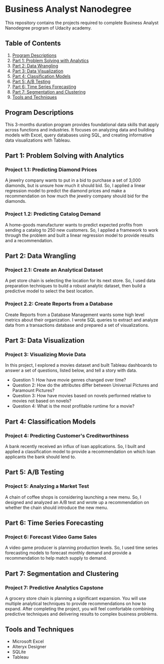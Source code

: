 # Business Analyst Nanodegree
This repository contains the projects required to complete Business Analyst Nanodegree program of Udacity academy.

## Table of Contents
1. [Program Descriptions](#des)
2. [Part 1: Problem Solving with Analytics](#p1)
3. [Part 2: Data Wrangling](#p2)
4. [Part 3: Data Visualization](#p3)
5. [Part 4: Classification Models](#p4)
6. [Part 5: A/B Testing](#p5)
7. [Part 6: Time Series Forecasting](#p6)
8. [Part 7: Segmentation and Clustering](#p7)
9. [Tools and Techniques](#tools)

## Program Descriptions<a name="des"></a>
This 3-months duration program provides foundational data skills that apply across 
functions and industries. It focuses on analyzing data and 
building models with Excel, query databases using SQL, 
and creating informative data visualizations with Tableau. 

## Part 1: Problem Solving with Analytics<a name="p1"></a>

### Project 1.1: Predicting Diamond Prices
A jewelry company wants to put in a bid to purchase a set of 3,000 diamonds, 
but is unsure how much it should bid. So, I applied a 
linear regression model to predict the diamond prices and 
make a recommendation on how much the jewelry company should bid for the diamonds.

### Project 1.2: Predicting Catalog Demand
A home-goods manufacturer wants to predict expected profits 
from sending a catalog to 250 new customers. So, I applied a framework to work 
through the problem and built a linear regression model to provide results and a recommendation.

## Part 2: Data Wrangling<a name="p2"></a>

### Project 2.1: Create an Analytical Dataset
A pet store chain is selecting the location for its next store. 
So, I used data preparation techniques to build a robust analytic dataset, 
then build a predictive model to select the best location.

### Project 2.2: Create Reports from a Database
Create Reports from a Database Management wants some high level metrics 
about their organization. I wrote SQL queries to extract and analyze 
data from a transactions database and prepared a set of visualizations.


## Part 3: Data Visualization<a name="p3"></a>

### Project 3: Visualizing Movie Data
In this project, I explored a movies dataset and built Tableau dashboards 
to answer a set of questions, listed below, and tell a story with data.
- Question 1: How have movie genres changed over time?
- Question 2: How do the attributes differ between Universal Pictures and Paramount Pictures?
- Question 3: How have movies based on novels performed relative to movies not based on novels?
- Question 4: What is the most profitable runtime for a movie?

## Part 4: Classification Models<a name="p4"></a>

### Project 4: Predicting Customer's Creditworthiness
A bank recently received an influx of loan applications. 
So, I built and applied a classification model to provide a recommendation 
on which loan applicants the bank should lend to.


## Part 5: A/B Testing<a name="p5"></a>

### Project 5: Analyzing a Market Test
A chain of coffee shops is considering launching a new menu. 
So, I designed and analyzed an A/B test and wrote up a 
recommendation on whether the chain should introduce the new menu.


## Part 6: Time Series Forecasting<a name="p6"></a>

### Project 6: Forecast Video Game Sales
A video game producer is planning production levels. 
So, I used time series forecasting models to forecast monthly 
demand and provide a recommendation to help match supply to demand.


## Part 7: Segmentation and Clustering<a name="p7"></a>

### Project 7: Predictive Analytics Capstone
A grocery store chain is planning a significant expansion. 
You will use multiple analytical techniques to provide recommendations 
on how to expand. After completing the project, you will feel comfortable 
combining predictive techniques and delivering results to complex business problems.

## Tools and Techniques<a name="tools"></a>
- Microsoft Excel
- Alteryx Designer
- SQLite
- Tableau

